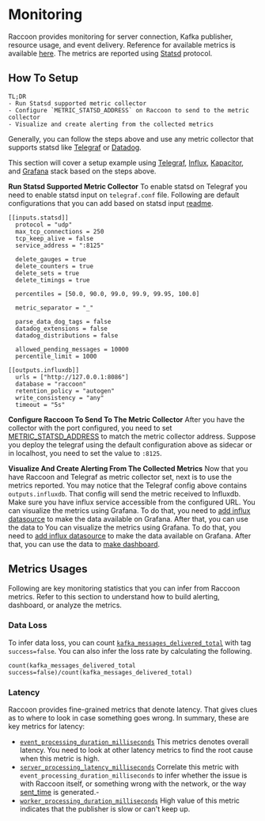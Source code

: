 # Monitoring

Raccoon provides monitoring for server connection, Kafka publisher, resource usage, and event delivery. Reference for available metrics is available [here](../reference/metrics.md). The metrics are reported using [Statsd](https://www.datadoghq.com/blog/statsd/) protocol.

## How To Setup

```text
TL;DR
- Run Statsd supported metric collector
- Configure `METRIC_STATSD_ADDRESS` on Raccoon to send to the metric collector
- Visualize and create alerting from the collected metrics
```

Generally, you can follow the steps above and use any metric collector that supports statsd like [Telegraf](https://www.influxdata.com/blog/getting-started-with-sending-statsd-metrics-to-telegraf-influxdb/) or [Datadog](https://docs.datadoghq.com/developers/dogstatsd/?tab=hostagent).

This section will cover a setup example using [Telegraf](https://www.influxdata.com/time-series-platform/telegraf/), [Influx](https://www.influxdata.com/), [Kapacitor](https://www.influxdata.com/time-series-platform/kapacitor/), and [Grafana](https://grafana.com/) stack based on the steps above.

**Run Statsd Supported Metric Collector** To enable statsd on Telegraf you need to enable statsd input on `telegraf.conf` file. Following are default configurations that you can add based on statsd input [readme](https://github.com/influxdata/telegraf/blob/master/plugins/inputs/statsd/README.md).

```text
[[inputs.statsd]]
  protocol = "udp"
  max_tcp_connections = 250
  tcp_keep_alive = false
  service_address = ":8125"

  delete_gauges = true
  delete_counters = true
  delete_sets = true
  delete_timings = true

  percentiles = [50.0, 90.0, 99.0, 99.9, 99.95, 100.0]

  metric_separator = "_"

  parse_data_dog_tags = false
  datadog_extensions = false
  datadog_distributions = false

  allowed_pending_messages = 10000
  percentile_limit = 1000

[[outputs.influxdb]]
  urls = ["http://127.0.0.1:8086"]
  database = "raccoon"
  retention_policy = "autogen"
  write_consistency = "any"
  timeout = "5s"
```

**Configure Raccoon To Send To The Metric Collector** After you have the collector with the port configured, you need to set [METRIC_STATSD_ADDRESS](https://raystack.gitbook.io/raccoon/reference/configurations#metric_statsd_address) to match the metric collector address. Suppose you deploy the telegraf using the default configuration above as sidecar or in localhost, you need to set the value to `:8125`.

**Visualize And Create Alerting From The Collected Metrics** Now that you have Raccoon and Telegraf as metric collector set, next is to use the metrics reported. You may notice that the Telegraf config above contains `outputs.influxdb`. That config will send the metric received to Influxdb. Make sure you have influx service accessible from the configured URL. You can visualize the metrics using Grafana. To do that, you need to [add influx datasource](https://www.influxdata.com/blog/how-grafana-dashboard-influxdb-flux-influxql/) to make the data available on Grafana. After that, you can use the data to You can visualize the metrics using Grafana. To do that, you need to [add influx datasource](https://www.influxdata.com/blog/how-grafana-dashboard-influxdb-flux-influxql/) to make the data available on Grafana. After that, you can use the data to [make dashboard](https://grafana.com/docs/grafana/latest/datasources/influxdb/#influxql-query-editor).

## Metrics Usages

Following are key monitoring statistics that you can infer from Raccoon metrics. Refer to this section to understand how to build alerting, dashboard, or analyze the metrics.

### Data Loss

To infer data loss, you can count [`kafka_messages_delivered_total`](https://raystack.gitbook.io/raccoon/reference/metrics#kafka_messages_delivered_total) with tag `success=false`. You can also infer the loss rate by calculating the following.

`count(kafka_messages_delivered_total success=false)/count(kafka_messages_delivered_total)`

### Latency

Raccoon provides fine-grained metrics that denote latency. That gives clues as to where to look in case something goes wrong. In summary, these are key metrics for latency:

- [`event_processing_duration_milliseconds`](https://raystack.gitbook.io/raccoon/reference/metrics#event_processing_duration_milliseconds) This metrics denotes overall latency. You need to look at other latency metrics to find the root cause when this metric is high.
- [`server_processing_latency_milliseconds`](https://raystack.gitbook.io/raccoon/reference/metrics#server_processing_latency_milliseconds) Correlate this metric with `event_processing_duration_milliseconds` to infer whether the issue is with Raccoon itself, or something wrong with the network, or the way [sent_time](https://github.com/raystack/proton/blob/main/raystack/raccoon/v1beta1/raccoon.proto#L47) is generated.-
- [`worker_processing_duration_milliseconds`](https://raystack.gitbook.io/raccoon/reference/metrics#worker_processing_duration_milliseconds) High value of this metric indicates that the publisher is slow or can't keep up.

